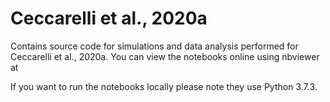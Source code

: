 # Ceccarelli et al., 2020a
Contains source code for simulations and data analysis performed for Ceccarelli et al., 2020a. You can view the notebooks online using nbviewer at 

If you want to run the notebooks locally please note they use Python 3.7.3.
